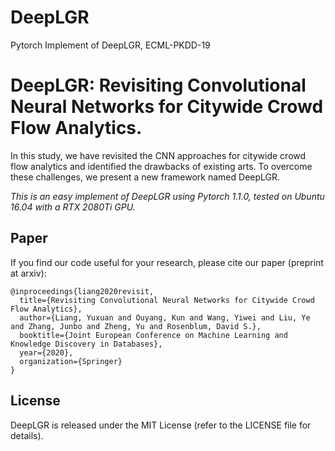 # DeepLGR
Pytorch Implement of  DeepLGR, ECML-PKDD-19


# DeepLGR: Revisiting Convolutional Neural Networks for Citywide Crowd Flow Analytics. 
In this study, we have revisited the CNN approaches for citywide crowd flow analytics and identified the drawbacks of existing arts. To overcome these challenges, we present a new framework named DeepLGR.

*This is an easy implement of DeepLGR using Pytorch 1.1.0, tested on Ubuntu 16.04 with a RTX 2080Ti GPU.*

## Paper
If you find our code useful for your research, please cite our paper (preprint at arxiv):
```
@inproceedings{liang2020revisit,
  title={Revisiting Convolutional Neural Networks for Citywide Crowd Flow Analytics},
  author={Liang, Yuxuan and Ouyang, Kun and Wang, Yiwei and Liu, Ye and Zhang, Junbo and Zheng, Yu and Rosenblum, David S.},
  booktitle={Joint European Conference on Machine Learning and Knowledge Discovery in Databases},
  year={2020},
  organization={Springer}
}
```

## License
DeepLGR is released under the MIT License (refer to the LICENSE file for details).
